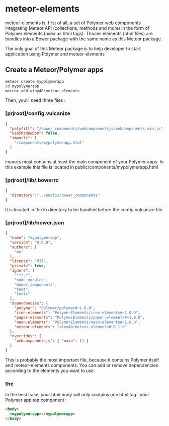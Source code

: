 # meteor-elements

meteor-elements is, first of all, a set of Polymer web components
integrating Meteor API (collections, methods and more) in the form of
Polymer elements (used as html tags). Thoses elements (html files)
are bundles into a Bower package with the same name as this Meteor
package.

The only goal of this Meteor package is to help developer to start
application using Polymer and meteor-elements

## Create a Meteor/Polymer apps

```bash
meteor create mypolymerapp
cd mypolymerapp
meteor add atoy40:meteor-elements
```

Then, you'll need three files :

### [prjroot]/config.vulcanize
```json
{
  "polyfill": "/bower_components/webcomponentsjs/webcomponents.min.js",
  "useShadowDom": false,
  "imports": [
    "/components/mypolymerapp.html"
  ]
}
```

imports must contains at least the main component of your Polymer apps.
In this example this file is located in public/components/mypolymerapp.html

### [prjroot]/lib/.bowerrc
```json
{
  "directory":"../public/bower_components"
}
```

It is located in the ib directory to be handled before the
config.vulcanize file.

### [prjroot]/lib/bower.json
```json
{
  "name": "mypolymerapp",
  "version": "0.0.0",
  "authors": [
    "me"
  ],
  "license": "MIT",
  "private": true,
  "ignore": [
    "**/.*",
    "node_modules",
    "bower_components",
    "test",
    "tests"
  ],
  "dependencies": {
    "polymer": "Polymer/polymer#~1.0.0",
    "iron-elements": "PolymerElements/iron-elements#~1.0.0",
    "paper-elements": "PolymerElements/paper-elements#~1.0.0",
    "neon-elements": "PolymerElements/neon-elements#~1.0.0",
    "meteor-elements": "atoy40/meteor-elements#~0.1.0"
  },
  "overrides": {
    "webcomponentsjs": { "main": [] }
  }
}
```

This is probably the most important file, because it contains Polymer
itself and meteor-elements components. You can add or remove
dependencies according to the elements you want to use.

### the <body>

In the best case, your html body will only contains one html tag : your
Polymer app top component :

```html
<body>
  <mypolymerapp></mypolymerapp>
</body>
```

